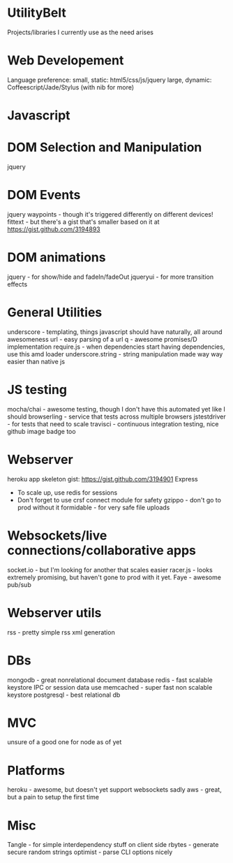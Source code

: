 UtilityBelt
===========

Projects/libraries I currently use as the need arises 

Web Developement
================
Language preference: 
small, static: html5/css/js/jquery
large, dynamic: Coffeescript/Jade/Stylus (with nib for more)

Javascript
==========

DOM Selection and Manipulation
==============================
jquery

DOM Events
==========
jquery
waypoints - though it's triggered differently on different devices!
fittext - but there's a gist that's smaller based on it at https://gist.github.com/3194893

DOM animations
==============
jquery - for show/hide and fadeIn/fadeOut
jqueryui - for more transition effects

General Utilities
=================
underscore - templating, things javascript should have naturally, all around awesomeness
url - easy parsing of a url
q - awesome promises/D implementation
require.js - when dependencies start having dependencies, use this amd loader
underscore.string - string manipulation made way way easier than native js

JS testing
==========
mocha/chai - awesome testing, though I don't have this automated yet like I should
browserling - service that tests across multiple browsers
jstestdriver - for tests that need to scale
travisci - continuous integration testing, nice github image badge too

Webserver
=========
heroku app skeleton gist: https://gist.github.com/3194901
Express
 - To scale up, use redis for sessions
 - Don't forget to use crsf connect module for safety
gzippo - don't go to prod without it
formidable - for very safe file uploads

Websockets/live connections/collaborative apps
===========================
socket.io - but I'm looking for another that scales easier
racer.js - looks extremely promising, but haven't gone to prod with it yet.
Faye - awesome pub/sub

Webserver utils
===============
rss - pretty simple rss xml generation

DBs
===
mongodb - great nonrelational document database
redis - fast scalable keystore IPC or session data use
memcached - super fast non scalable keystore
postgresql - best relational db

MVC
===
unsure of a good one for node as of yet

Platforms
=========
heroku - awesome, but doesn't yet support websockets sadly
aws - great, but a pain to setup the first time

Misc
====
Tangle - for simple interdependency stuff on client side
rbytes - generate secure random strings
optimist - parse CLI options nicely